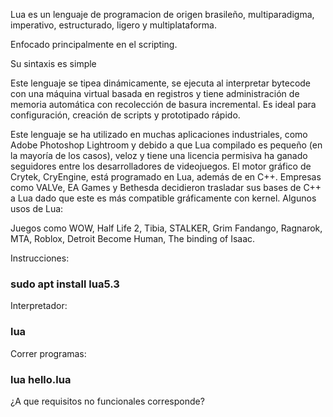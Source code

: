 Lua es un lenguaje de programacion de origen brasileño, multiparadigma, imperativo, estructurado, ligero y multiplataforma.

Enfocado principalmente en el scripting.

Su sintaxis es simple 

Este lenguaje se tipea dinámicamente, se ejecuta al interpretar bytecode con una máquina virtual basada en registros y tiene administración de memoria automática con recolección de basura incremental. Es ideal para configuración, creación de scripts y prototipado rápido.

Este lenguaje se ha utilizado en muchas aplicaciones industriales, como Adobe Photoshop Lightroom y debido a que Lua compilado es pequeño (en la mayoría de los casos), veloz y tiene una licencia permisiva ha ganado seguidores entre los desarrolladores de videojuegos. El motor gráfico de Crytek, CryEngine, está programado en Lua, además de en C++. Empresas como VALVe, EA Games y Bethesda decidieron trasladar sus bases de C++ a Lua dado que este es más compatible gráficamente con kernel. Algunos usos de Lua: 

Juegos como WOW, Half Life 2, Tibia, STALKER, Grim Fandango, Ragnarok, MTA, Roblox, Detroit Become Human, The binding of Isaac.

Instrucciones:

### sudo apt install lua5.3	

Interpretador:

### lua

Correr programas:

### lua hello.lua

¿A que requisitos no funcionales corresponde?


